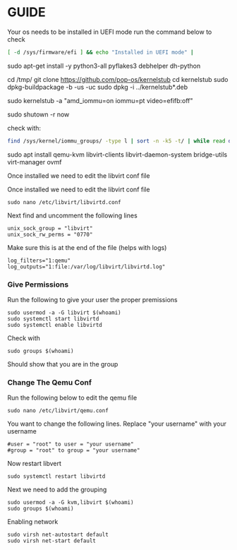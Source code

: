 # GUIDE

Your os needs to be installed in UEFI mode run the command below to check

```bash
[ -d /sys/firmware/efi ] && echo "Installed in UEFI mode" |
```

sudo apt-get install -y python3-all pyflakes3 debhelper dh-python

cd /tmp/
git clone https://github.com/pop-os/kernelstub
cd kernelstub
sudo dpkg-buildpackage -b -us -uc
sudo dpkg -i ../kernelstub*.deb


sudo kernelstub -a "amd_iommu=on iommu=pt video=efifb:off"

sudo shutown -r now

check with: 
```bash
find /sys/kernel/iommu_groups/ -type l | sort -n -k5 -t/ | while read d; do n=${d#*/iommu_groups/*}; n=${n%%/*}; printf 'IOMMU Group %s ' "$n"; lspci -nns "${d##*/}"; done
``````

sudo apt install qemu-kvm libvirt-clients libvirt-daemon-system bridge-utils virt-manager ovmf


Once installed we need to edit the libvirt conf file


Once installed we need to edit the libvirt conf file
```
sudo nano /etc/libvirt/libvirtd.conf
```

Next find and uncomment the following lines 

```
unix_sock_group = "libvirt"
unix_sock_rw_perms = "0770"
```

Make sure this is at the end of the file (helps with logs)
```
log_filters="1:qemu"
log_outputs="1:file:/var/log/libvirt/libvirtd.log"
```
### Give Permissions
Run the following to give your user the proper premissions

```
sudo usermod -a -G libvirt $(whoami)
sudo systemctl start libvirtd
sudo systemctl enable libvirtd
```
Check with 
```
sudo groups $(whoami)
```
Should show that you are in the group


### Change The Qemu Conf

Run the following below to edit the qemu file
```
sudo nano /etc/libvirt/qemu.conf
```
You want to change the following lines. Replace "your username" with your username
```
#user = "root" to user = "your username"
#group = "root" to group = "your username"
```
Now restart libvert
```
sudo systemctl restart libvirtd
```
Next we need to add the grouping
```
sudo usermod -a -G kvm,libvirt $(whoami)
sudo groups $(whoami)
```
Enabling network
```
sudo virsh net-autostart default
sudo virsh net-start default
```

